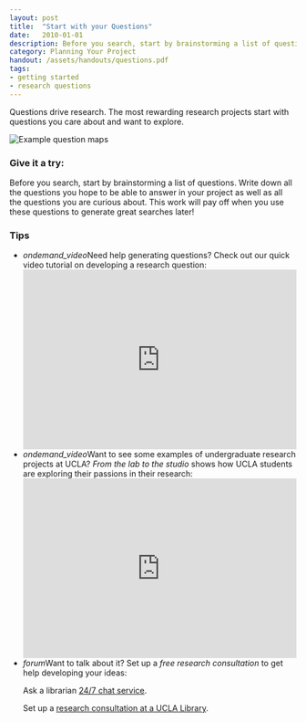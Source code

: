 ```yaml
---
layout: post
title:  "Start with your Questions"
date:   2010-01-01
description: Before you search, start by brainstorming a list of questions.
category: Planning Your Project
handout: /assets/handouts/questions.pdf
tags:
- getting started
- research questions
---
```


<p class="intro">Questions drive research. The most rewarding  research projects start with questions you care about and want to explore.</p>

<img class="responsive-img materialboxed" src="{{ '/assets/img/content/question-map-examples.jpg' | prepend: site.baseurl }}" alt="Example question maps" data-caption="Example question maps"> 

### Give it a try:

<p class="flow-text">Before you search, start by brainstorming a list of questions. Write down all the questions you hope to be able to answer in your project as well as all the questions you are curious about. This work will pay off when you use these questions to generate great searches later!</p>

### Tips

<ul class="collapsible" data-collapsible="expandable">
    <li>
      <div class="collapsible-header active"><i class="material-icons">ondemand_video</i>Need help generating questions? Check out our quick video tutorial on developing a research question:</div>
      <div class="collapsible-body"><iframe width="100%" height="315" src="https://www.youtube.com/embed/jj-F6YVtsxI?list=PLV8eqWoGXke5D5bmwscUhow1RJKWZmMRZ" frameborder="0" allowfullscreen></iframe></div>
    </li>
    <li>
      <div class="collapsible-header"><i class="material-icons">ondemand_video</i>Want to see some examples of undergraduate research projects at UCLA? <em>From the lab to the studio</em> shows how UCLA students are exploring their passions in their research:</div>
      <div class="collapsible-body"><iframe width="100%" height="315" src="https://www.youtube.com/embed/ZEoosFwqi-Q?list=PLV8eqWoGXke5D5bmwscUhow1RJKWZmMRZ" frameborder="0" allowfullscreen></iframe></div>
    </li>
    <li>
      <div class="collapsible-header"><i class="material-icons">forum</i>Want to talk about it? Set up a <em>free research consultation</em> to get help developing your ideas:</div>
      <div class="collapsible-body">
        <p>Ask a librarian <a href="http://library.ucla.edu/questions" target="_blank">24/7 chat service</a>.</p>
          <p>Set up a <a href="http://library.ucla.edu/questions" target="_blank">research consultation at a UCLA Library</a>.</p>
      </div>
    </li>
  </ul>
